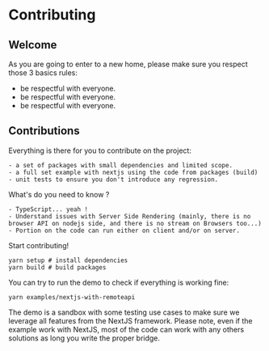 # Contributing

## Welcome

As you are going to enter to a new home, please make sure you respect those 3 basics rules:

- be respectful with everyone.
- be respectful with everyone.
- be respectful with everyone.

## Contributions

Everything is there for you to contribute on the project:
    
    - a set of packages with small dependencies and limited scope.
    - a full set example with nextjs using the code from packages (build)
    - unit tests to ensure you don't introduce any regression.

What's do you need to know ?

    - TypeScript... yeah !
    - Understand issues with Server Side Rendering (mainly, there is no browser API on nodejs side, and there is no stream on Browsers too...)
    - Portion on the code can run either on client and/or on server.

Start contributing!

    yarn setup # install dependencies
    yarn build # build packages

You can try to run the demo to check if everything is working fine:

    yarn examples/nextjs-with-remoteapi

The demo is a sandbox with some testing use cases to make sure we leverage all features from the NextJS framework. Please note, even if the example work with NextJS, most of the code can work with any others solutions as long you write the proper bridge.

